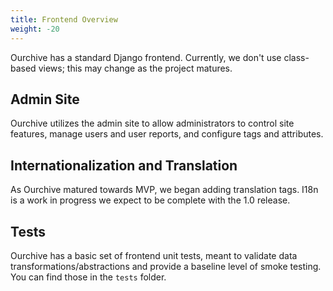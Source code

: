 ```yaml
---
title: Frontend Overview
weight: -20
---
```


Ourchive has a standard Django frontend. Currently, we don't use class-based views; this may change as the project matures.

## Admin Site

Ourchive utilizes the admin site to allow administrators to control site features, manage users and user reports, and configure tags and attributes. 

## Internationalization and Translation

As Ourchive matured towards MVP, we began adding translation tags. I18n is a work in progress we expect to be complete with the 1.0 release. 

## Tests

Ourchive has a basic set of frontend unit tests, meant to validate data transformations/abstractions and provide a baseline level of smoke testing. You can find those in the `tests` folder.